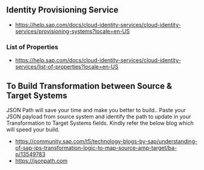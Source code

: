 ## Identity Provisioning Service

* https://help.sap.com/docs/cloud-identity-services/cloud-identity-services/provisioning-systems?locale=en-US


### List of Properties
* https://help.sap.com/docs/cloud-identity-services/cloud-identity-services/list-of-properties?locale=en-US 





## To Build Transformation between Source & Target Systems

JSON Path will save your time and make you better to build.. Paste your JSON payload from source system and identify the path to update in your Transformation to Target Systems fields. Kindly refer the below blog which will speed your build.

* https://community.sap.com/t5/technology-blogs-by-sap/understanding-of-sap-ips-transformation-logic-to-map-source-amp-target/ba-p/13549783
* https://jsonpath.com

